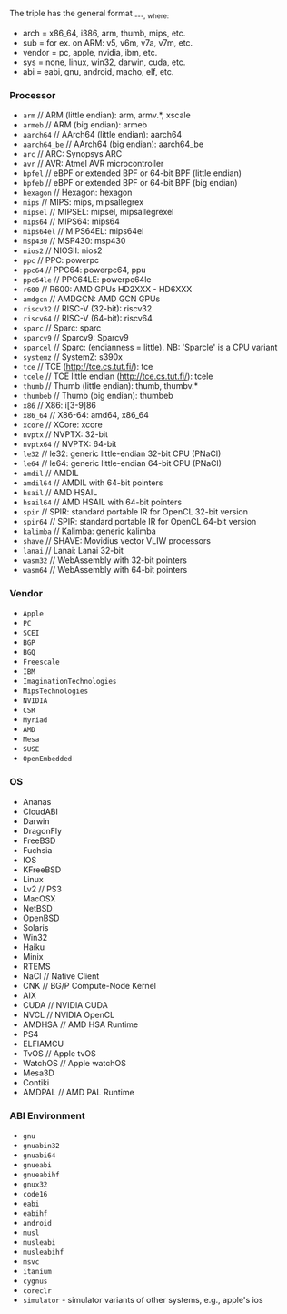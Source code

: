 The triple has the general format <arch><sub>-<vendor>-<sys>-<abi>, where:
- arch = x86_64, i386, arm, thumb, mips, etc.
- sub = for ex. on ARM: v5, v6m, v7a, v7m, etc.
- vendor = pc, apple, nvidia, ibm, etc.
- sys = none, linux, win32, darwin, cuda, etc.
- abi = eabi, gnu, android, macho, elf, etc.

### Processor

- `arm`            // ARM (little endian): arm, armv.*, xscale
- `armeb`          // ARM (big endian): armeb
- `aarch64`        // AArch64 (little endian): aarch64
- `aarch64_be`     // AArch64 (big endian): aarch64_be
- `arc`            // ARC: Synopsys ARC
- `avr`            // AVR: Atmel AVR microcontroller
- `bpfel`          // eBPF or extended BPF or 64-bit BPF (little endian)
- `bpfeb`          // eBPF or extended BPF or 64-bit BPF (big endian)
- `hexagon`        // Hexagon: hexagon
- `mips`           // MIPS: mips, mipsallegrex
- `mipsel`         // MIPSEL: mipsel, mipsallegrexel
- `mips64`         // MIPS64: mips64
- `mips64el`       // MIPS64EL: mips64el
- `msp430`         // MSP430: msp430
- `nios2`          // NIOSII: nios2
- `ppc`            // PPC: powerpc
- `ppc64`          // PPC64: powerpc64, ppu
- `ppc64le`        // PPC64LE: powerpc64le
- `r600`           // R600: AMD GPUs HD2XXX - HD6XXX
- `amdgcn`         // AMDGCN: AMD GCN GPUs
- `riscv32`        // RISC-V (32-bit): riscv32
- `riscv64`        // RISC-V (64-bit): riscv64
- `sparc`          // Sparc: sparc
- `sparcv9`        // Sparcv9: Sparcv9
- `sparcel`        // Sparc: (endianness = little). NB: 'Sparcle' is a CPU variant
- `systemz`        // SystemZ: s390x
- `tce`            // TCE (http://tce.cs.tut.fi/): tce
- `tcele`          // TCE little endian (http://tce.cs.tut.fi/): tcele
- `thumb`          // Thumb (little endian): thumb, thumbv.*
- `thumbeb`        // Thumb (big endian): thumbeb
- `x86`            // X86: i[3-9]86
- `x86_64`         // X86-64: amd64, x86_64
- `xcore`          // XCore: xcore
- `nvptx`          // NVPTX: 32-bit
- `nvptx64`        // NVPTX: 64-bit
- `le32`           // le32: generic little-endian 32-bit CPU (PNaCl)
- `le64`           // le64: generic little-endian 64-bit CPU (PNaCl)
- `amdil`          // AMDIL
- `amdil64`        // AMDIL with 64-bit pointers
- `hsail`          // AMD HSAIL
- `hsail64`        // AMD HSAIL with 64-bit pointers
- `spir`           // SPIR: standard portable IR for OpenCL 32-bit version
- `spir64`         // SPIR: standard portable IR for OpenCL 64-bit version
- `kalimba`        // Kalimba: generic kalimba
- `shave`          // SHAVE: Movidius vector VLIW processors
- `lanai`          // Lanai: Lanai 32-bit
- `wasm32`         // WebAssembly with 32-bit pointers
- `wasm64`         // WebAssembly with 64-bit pointers

### Vendor

- `Apple`
- `PC`
- `SCEI`
- `BGP`
- `BGQ`
- `Freescale`
- `IBM`
- `ImaginationTechnologies`
- `MipsTechnologies`
- `NVIDIA`
- `CSR`
- `Myriad`
- `AMD`
- `Mesa`
- `SUSE`
- `OpenEmbedded`

### OS

- Ananas
- CloudABI
- Darwin
- DragonFly
- FreeBSD
- Fuchsia
- IOS
- KFreeBSD
- Linux
- Lv2       // PS3
- MacOSX
- NetBSD
- OpenBSD
- Solaris
- Win32
- Haiku
- Minix
- RTEMS
- NaCl       // Native Client
- CNK        // BG/P Compute-Node Kernel
- AIX
- CUDA       // NVIDIA CUDA
- NVCL       // NVIDIA OpenCL
- AMDHSA     // AMD HSA Runtime
- PS4
- ELFIAMCU
- TvOS       // Apple tvOS
- WatchOS    // Apple watchOS
- Mesa3D
- Contiki
- AMDPAL     // AMD PAL Runtime

### ABI Environment

- `gnu`
- `gnuabin32`
- `gnuabi64`
- `gnueabi`
- `gnueabihf`
- `gnux32`
- `code16`
- `eabi`
- `eabihf`
- `android`
- `musl`
- `musleabi`
- `musleabihf`
- `msvc`
- `itanium`
- `cygnus`
- `coreclr`
- `simulator` - simulator variants of other systems, e.g., apple's ios

